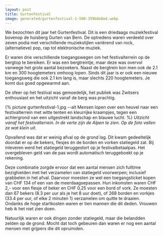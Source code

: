 ```yaml
---
layout: post
title: Gurtenfestival
image: generated/gurtenfestival-1-500-359b8e8ed.webp
---
```


We bezochten dit jaar het Gurtenfestival. Dit is een driedaags muziekfestival bovenop de huisberg Gurten van Bern. De optredens waren verdeeld over zeven podia met verschillende muziekstijlen variërend van rock, (alternatieve) pop, rap tot elektronische muziek.

Er waren drie verschillende toegangswegen om het festivalterrein op de bergtop te bereiken. Er was een bergtreintje, maar deze was overvol vanwege het grote aantal bezoekers. Naast de bergtrein kon men ook de 2.1 km en 300 hoogtemeters omhoog lopen. Sinds dit jaar is er ook een nieuwe toegangsweg die ook 2.1 km lang is, maar slechts 220 hoogtemeters. Je komt dus goed opgewarmd aan.

De sfeer op het festival was gemoedelijk, het publiek was Zwitsers enthousiast en het uitzicht vanaf de berg was prachtig.

{% picture gurtenfestival-1.jpg --alt Mensen lopen over een heuvel naar een festivalterrein met witte tenten en kleurrijke kraampjes, tegen een achtergrond van een uitgestrekt landschap en blauwe lucht. %}
_Uitzicht vanaf het festivalterrein. In de verte zijn de Alpen te zien. Op de foto vallen ze wat klein uit._

Opvallend was dat er weinig afval op de grond lag. Dit kwam gedeeltelijk doordat er op de bekers, flesjes én de borden en vorken statiegeld zat. Bij inleveren werd het statiegeld teruggestort op je festivalbetaalpas. Het overgebleven geld van de pas wordt automatisch teruggeboekt op je rekening.

Deze combinatie zorgde ervoor dat een aantal mensen zich fulltime bezighielden met het verzamelen van statiegeld voorwerpen; inclusief grabbelen in het afval. Daarvoor moesten ze wel een toegangsticket kopen van CHF 134 of een van de meerdaagsepassen. Hun inkomsten waren CHF 2,- voor een flesje of beker en CHF 0,25 voor een bord of vork. Ze moesten dan 67 bekers (8.3 per uur als je het 8 uur doet), of 268 borden en vorkjes (33.4 per uur, of elke 2 minuten 1) verzamelen om quitte te draaien. Ondanks de hoge startkosten waren er tien mannen die dit deden. Vrouwen heb ik het niet zien doen.

Natuurlijk waren er ook dingen zonder statiegeld, maar die belandden zelden op de grond. Mocht dat toch gebeuren dan waren er nog een aantal mensen met grijpers die dit opruimden.
